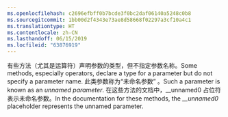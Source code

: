 ```yaml
---
ms.openlocfilehash: c2696efbff0b7bcde3f0bc2daf06140a5248c0b8
ms.sourcegitcommit: 1bb00d2f4343e73ae8d58668f02297a3cf10a4c1
ms.translationtype: HT
ms.contentlocale: zh-CN
ms.lasthandoff: 06/15/2019
ms.locfileid: "63876919"
---
```

<span data-ttu-id="345e1-101">有些方法（尤其是运算符）声明参数的类型，但不指定参数名称。</span><span class="sxs-lookup"><span data-stu-id="345e1-101">Some methods, especially operators, declare a type for a parameter but do not specify a parameter name.</span></span> <span data-ttu-id="345e1-102">此类参数称为“未命名参数”  。</span><span class="sxs-lookup"><span data-stu-id="345e1-102">Such a parameter is known as an *unnamed parameter*.</span></span> <span data-ttu-id="345e1-103">在这些方法的文档中，__unnamed0  占位符表示未命名参数。</span><span class="sxs-lookup"><span data-stu-id="345e1-103">In the documentation for these methods, the *__unnamed0* placeholder represents the unnamed parameter.</span></span>